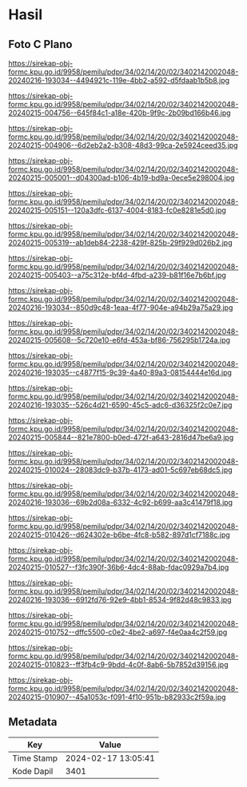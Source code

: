 # Hasil

## Foto C Plano

https://sirekap-obj-formc.kpu.go.id/9958/pemilu/pdpr/34/02/14/20/02/3402142002048-20240216-193034--4494921c-119e-4bb2-a592-d5fdaab1b5b8.jpg

https://sirekap-obj-formc.kpu.go.id/9958/pemilu/pdpr/34/02/14/20/02/3402142002048-20240215-004756--645f84c1-a18e-420b-9f9c-2b09bd166b46.jpg

https://sirekap-obj-formc.kpu.go.id/9958/pemilu/pdpr/34/02/14/20/02/3402142002048-20240215-004906--6d2eb2a2-b308-48d3-99ca-2e5924ceed35.jpg

https://sirekap-obj-formc.kpu.go.id/9958/pemilu/pdpr/34/02/14/20/02/3402142002048-20240215-005001--d04300ad-b106-4b19-bd9a-0ece5e298004.jpg

https://sirekap-obj-formc.kpu.go.id/9958/pemilu/pdpr/34/02/14/20/02/3402142002048-20240215-005151--120a3dfc-6137-4004-8183-fc0e8281e5d0.jpg

https://sirekap-obj-formc.kpu.go.id/9958/pemilu/pdpr/34/02/14/20/02/3402142002048-20240215-005319--ab1deb84-2238-429f-825b-29f929d026b2.jpg

https://sirekap-obj-formc.kpu.go.id/9958/pemilu/pdpr/34/02/14/20/02/3402142002048-20240215-005403--a75c312e-bf4d-4fbd-a239-b81f16e7b6bf.jpg

https://sirekap-obj-formc.kpu.go.id/9958/pemilu/pdpr/34/02/14/20/02/3402142002048-20240216-193034--850d9c48-1eaa-4f77-904e-a94b29a75a29.jpg

https://sirekap-obj-formc.kpu.go.id/9958/pemilu/pdpr/34/02/14/20/02/3402142002048-20240215-005608--5c720e10-e6fd-453a-bf86-756295b1724a.jpg

https://sirekap-obj-formc.kpu.go.id/9958/pemilu/pdpr/34/02/14/20/02/3402142002048-20240216-193035--c4877f15-9c39-4a40-89a3-08154444e16d.jpg

https://sirekap-obj-formc.kpu.go.id/9958/pemilu/pdpr/34/02/14/20/02/3402142002048-20240216-193035--526c4d21-6590-45c5-adc6-d36325f2c0e7.jpg

https://sirekap-obj-formc.kpu.go.id/9958/pemilu/pdpr/34/02/14/20/02/3402142002048-20240215-005844--821e7800-b0ed-472f-a643-2816d47be6a9.jpg

https://sirekap-obj-formc.kpu.go.id/9958/pemilu/pdpr/34/02/14/20/02/3402142002048-20240215-010024--28083dc9-b37b-4173-ad01-5c697eb68dc5.jpg

https://sirekap-obj-formc.kpu.go.id/9958/pemilu/pdpr/34/02/14/20/02/3402142002048-20240216-193036--69b2d08a-6332-4c92-b699-aa3c41479f18.jpg

https://sirekap-obj-formc.kpu.go.id/9958/pemilu/pdpr/34/02/14/20/02/3402142002048-20240215-010426--d624302e-b6be-4fc8-b582-897d1cf7188c.jpg

https://sirekap-obj-formc.kpu.go.id/9958/pemilu/pdpr/34/02/14/20/02/3402142002048-20240215-010527--f3fc390f-36b6-4dc4-88ab-fdac0929a7b4.jpg

https://sirekap-obj-formc.kpu.go.id/9958/pemilu/pdpr/34/02/14/20/02/3402142002048-20240216-193036--6912fd76-92e9-4bb1-8534-9f82d48c9833.jpg

https://sirekap-obj-formc.kpu.go.id/9958/pemilu/pdpr/34/02/14/20/02/3402142002048-20240215-010752--dffc5500-c0e2-4be2-a697-f4e0aa4c2f59.jpg

https://sirekap-obj-formc.kpu.go.id/9958/pemilu/pdpr/34/02/14/20/02/3402142002048-20240215-010823--ff3fb4c9-9bdd-4c0f-8ab6-5b7852d39156.jpg

https://sirekap-obj-formc.kpu.go.id/9958/pemilu/pdpr/34/02/14/20/02/3402142002048-20240215-010907--45a1053c-f091-4f10-951b-b82933c2f59a.jpg


## Metadata

| Key        | Value               |
| ---------- | ------------------- |
| Time Stamp | 2024-02-17 13:05:41 |
| Kode Dapil | 3401                |



